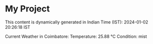 # My Project

This content is dynamically generated in Indian Time (IST): 2024-01-02 20:26:18 IST


Current Weather in Coimbatore:
Temperature: 25.88 °C
Condition: mist
